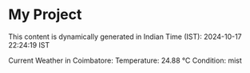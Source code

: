# My Project

This content is dynamically generated in Indian Time (IST): 2024-10-17 22:24:19 IST


Current Weather in Coimbatore:
Temperature: 24.88 °C
Condition: mist
